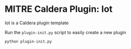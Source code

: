 # MITRE Caldera Plugin: Iot

Iot is a Caldera plugin template

Run the `plugin-init.py` script to easily create a new plugin

```
python plugin-init.py 
```
